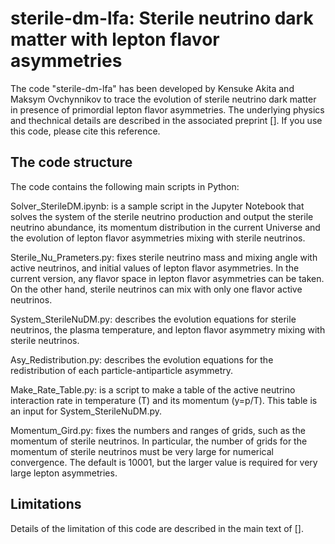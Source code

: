 # sterile-dm-lfa: Sterile neutrino dark matter with lepton flavor asymmetries

The code "sterile-dm-lfa" has been developed by Kensuke Akita and Maksym Ovchynnikov to trace the evolution of sterile neutrino dark matter in presence of primordial lepton flavor asymmetries. The underlying physics and thechnical details are described in the associated preprint []. If you use this code, please cite this reference.

## The code structure

The code contains the following main scripts in Python:

Solver_SterileDM.ipynb: is a sample script in the Jupyter Notebook that solves the system of the sterile neutrino production and output the sterile neutrino abundance, its momentum distribution in the current Universe and the evolution of lepton flavor asymmetries mixing with sterile neutrinos.

Sterile_Nu_Prameters.py: fixes sterile neutrino mass and mixing angle with active neutrinos, and initial values of lepton flavor asymmetries. In the current version, any flavor space in lepton flavor asymmetries can be taken. On the other hand, sterile neutrinos can mix with only one flavor active neutrinos. 

System_SterileNuDM.py: describes the evolution equations for sterile neutrinos, the plasma temperature, and lepton flavor asymmetry mixing with sterile neutrinos.

Asy_Redistribution.py: describes the evolution equations for the redistribution of each particle-antiparticle asymmetry.

Make_Rate_Table.py: is a script to make a table of the active neutrino interaction rate in temperature (T) and its momentum (y=p/T). This table is an input for System_SterileNuDM.py.

Momentum_Gird.py: fixes the numbers and ranges of grids, such as the momentum of sterile neutrinos. In particular, the number of grids for the momentum of sterile neutrinos must be very large for numerical convergence. The default is 10001, but the larger value is required for very large lepton asymmetries.  

## Limitations

Details of the limitation of this code are described in the main text of [].

